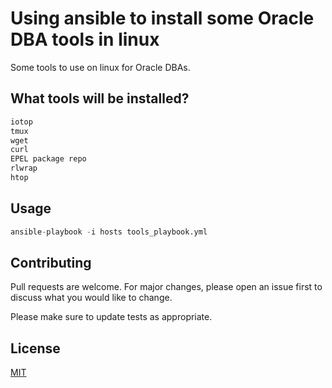 # Using ansible to install some Oracle DBA tools in linux

Some tools to use on linux for Oracle DBAs.

## What tools will be installed?

```python
iotop
tmux
wget
curl
EPEL package repo
rlwrap
htop
```

## Usage

```python
ansible-playbook -i hosts tools_playbook.yml

```

## Contributing
Pull requests are welcome. For major changes, please open an issue first to discuss what you would like to change.

Please make sure to update tests as appropriate.

## License
[MIT](https://choosealicense.com/licenses/mit/)
